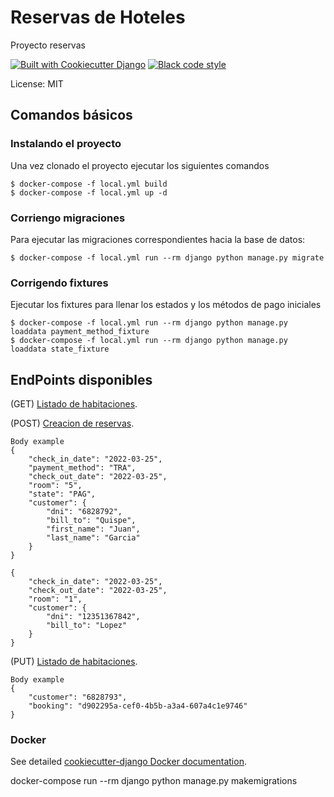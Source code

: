 # Reservas de Hoteles

Proyecto reservas

[![Built with Cookiecutter Django](https://img.shields.io/badge/built%20with-Cookiecutter%20Django-ff69b4.svg?logo=cookiecutter)](https://github.com/cookiecutter/cookiecutter-django/)
[![Black code style](https://img.shields.io/badge/code%20style-black-000000.svg)](https://github.com/ambv/black)

License: MIT

## Comandos básicos

### Instalando el proyecto

Una vez clonado el proyecto ejecutar los siguientes comandos

    $ docker-compose -f local.yml build
    $ docker-compose -f local.yml up -d

### Corriengo migraciones

Para ejecutar las migraciones correspondientes hacia la base de datos:

    $ docker-compose -f local.yml run --rm django python manage.py migrate

### Corrigendo fixtures

Ejecutar los fixtures para llenar los estados y los métodos de pago iniciales

    $ docker-compose -f local.yml run --rm django python manage.py loaddata payment_method_fixture
    $ docker-compose -f local.yml run --rm django python manage.py loaddata state_fixture


## EndPoints disponibles

(GET) [Listado de habitaciones](http://localhost:8000/api/v1/rooms/).

(POST) [Creacion de reservas](http://localhost:8000/api/v1/bookings/).

    Body example
    {
        "check_in_date": "2022-03-25",
        "payment_method": "TRA",
        "check_out_date": "2022-03-25",
        "room": "5",
        "state": "PAG",
        "customer": {
            "dni": "6828792",
            "bill_to": "Quispe",
            "first_name": "Juan",
            "last_name": "Garcia"
        }
    }

    {
        "check_in_date": "2022-03-25",
        "check_out_date": "2022-03-25",
        "room": "1",
        "customer": {
            "dni": "12351367842",
            "bill_to": "Lopez"
        }
    }

(PUT) [Listado de habitaciones](http://localhost:8000/api/v1/bookings/).

    Body example
    {
        "customer": "6828793",
        "booking": "d902295a-cef0-4b5b-a3a4-607a4c1e9746"
    }
### Docker

See detailed [cookiecutter-django Docker documentation](http://cookiecutter-django.readthedocs.io/en/latest/deployment-with-docker.html).

docker-compose run --rm django python manage.py makemigrations

